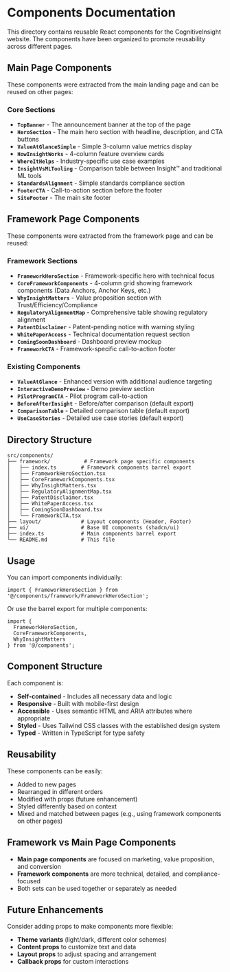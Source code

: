 # Components Documentation

This directory contains reusable React components for the CognitiveInsight website. The components have been organized to promote reusability across different pages.

## Main Page Components

These components were extracted from the main landing page and can be reused on other pages:

### Core Sections
- **`TopBanner`** - The announcement banner at the top of the page
- **`HeroSection`** - The main hero section with headline, description, and CTA buttons
- **`ValueAtGlanceSimple`** - Simple 3-column value metrics display
- **`HowInsightWorks`** - 4-column feature overview cards
- **`WhereItHelps`** - Industry-specific use case examples
- **`InsightVsMLTooling`** - Comparison table between Insight™ and traditional ML tools
- **`StandardsAlignment`** - Simple standards compliance section
- **`FooterCTA`** - Call-to-action section before the footer
- **`SiteFooter`** - The main site footer

## Framework Page Components

These components were extracted from the framework page and can be reused:

### Framework Sections
- **`FrameworkHeroSection`** - Framework-specific hero with technical focus
- **`CoreFrameworkComponents`** - 4-column grid showing framework components (Data Anchors, Anchor Keys, etc.)
- **`WhyInsightMatters`** - Value proposition section with Trust/Efficiency/Compliance
- **`RegulatoryAlignmentMap`** - Comprehensive table showing regulatory alignment
- **`PatentDisclaimer`** - Patent-pending notice with warning styling
- **`WhitePaperAccess`** - Technical documentation request section
- **`ComingSoonDashboard`** - Dashboard preview mockup
- **`FrameworkCTA`** - Framework-specific call-to-action footer

### Existing Components
- **`ValueAtGlance`** - Enhanced version with additional audience targeting
- **`InteractiveDemoPreview`** - Demo preview section
- **`PilotProgramCTA`** - Pilot program call-to-action
- **`BeforeAfterInsight`** - Before/after comparison (default export)
- **`ComparisonTable`** - Detailed comparison table (default export)
- **`UseCaseStories`** - Detailed use case stories (default export)

## Directory Structure

```
src/components/
├── framework/           # Framework page specific components
│   ├── index.ts        # Framework components barrel export
│   ├── FrameworkHeroSection.tsx
│   ├── CoreFrameworkComponents.tsx
│   ├── WhyInsightMatters.tsx
│   ├── RegulatoryAlignmentMap.tsx
│   ├── PatentDisclaimer.tsx
│   ├── WhitePaperAccess.tsx
│   ├── ComingSoonDashboard.tsx
│   └── FrameworkCTA.tsx
├── layout/             # Layout components (Header, Footer)
├── ui/                 # Base UI components (shadcn/ui)
├── index.ts            # Main components barrel export
└── README.md           # This file
```

## Usage

You can import components individually:

```tsx
import { FrameworkHeroSection } from '@/components/framework/FrameworkHeroSection';
```

Or use the barrel export for multiple components:

```tsx
import { 
  FrameworkHeroSection, 
  CoreFrameworkComponents, 
  WhyInsightMatters 
} from '@/components';
```

## Component Structure

Each component is:
- **Self-contained** - Includes all necessary data and logic
- **Responsive** - Built with mobile-first design
- **Accessible** - Uses semantic HTML and ARIA attributes where appropriate
- **Styled** - Uses Tailwind CSS classes with the established design system
- **Typed** - Written in TypeScript for type safety

## Reusability

These components can be easily:
- Added to new pages
- Rearranged in different orders
- Modified with props (future enhancement)
- Styled differently based on context
- Mixed and matched between pages (e.g., using framework components on other pages)

## Framework vs Main Page Components

- **Main page components** are focused on marketing, value proposition, and conversion
- **Framework components** are more technical, detailed, and compliance-focused
- Both sets can be used together or separately as needed

## Future Enhancements

Consider adding props to make components more flexible:
- **Theme variants** (light/dark, different color schemes)
- **Content props** to customize text and data
- **Layout props** to adjust spacing and arrangement
- **Callback props** for custom interactions
